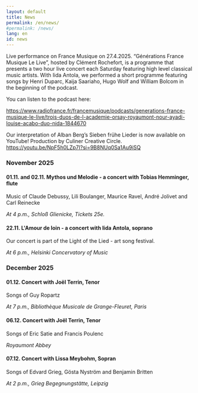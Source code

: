 ```yaml
---
layout: default
title: News
permalink: /en/news/
#permalink: /news/
lang: en
id: news
---
```


Live performance on France Musique on 27.4.2025. “Générations France Musique Le Live”, hosted by Clément Rochefort, is a programme that presents a two hour live concert each Saturday featuring high level classical music artists. With Iida Antola, we performed a short programme featuring songs by Henri Duparc, Kaija Saariaho, Hugo Wolf and William Bolcom in the beginning of the podcast.

You can listen to the podcast here:

https://www.radiofrance.fr/francemusique/podcasts/generations-france-musique-le-live/trois-duos-de-l-academie-orsay-royaumont-nour-ayadi-louise-acabo-duo-nida-1844670  

Our interpretation of Alban Berg’s Sieben frühe Lieder is now available on YouTube! Production by Culiner Creative Circle. https://youtu.be/NpF5h0LZp7I?si=9B8NUq0Sa1Au9iSQ  

### November 2025

#### 01.11. and 02.11. Mythos und Melodie - a concert with Tobias Hemminger, flute

Music of Claude Debussy, Lili Boulanger, Maurice Ravel, André Jolivet and Carl Reinecke  

_At 4 p.m., Schloß Glienicke, Tickets 25e._  

#### 22.11. L'Amour de loin - a concert with Iida Antola, soprano 

Our concert is part of the Light of the Lied - art song festival.  

_At 6 p.m., Helsinki Concervatory of Music_  

### December 2025  

#### 01.12. Concert with Joël Terrin, Tenor

Songs of Guy Ropartz  

_At 7 p.m., Bibliothèque Musicale de Grange-Fleuret, Paris_  

#### 06.12. Concert with Joël Terrin, Tenor

Songs of Eric Satie and Francis Poulenc

_Royaumont Abbey_ 

#### 07.12. Concert with Lissa Meybohm, Sopran

Songs of Edvard Grieg, Gösta Nyström and Benjamin Britten  

_At 2 p.m., Grieg Begegnungstätte, Leipzig_  

